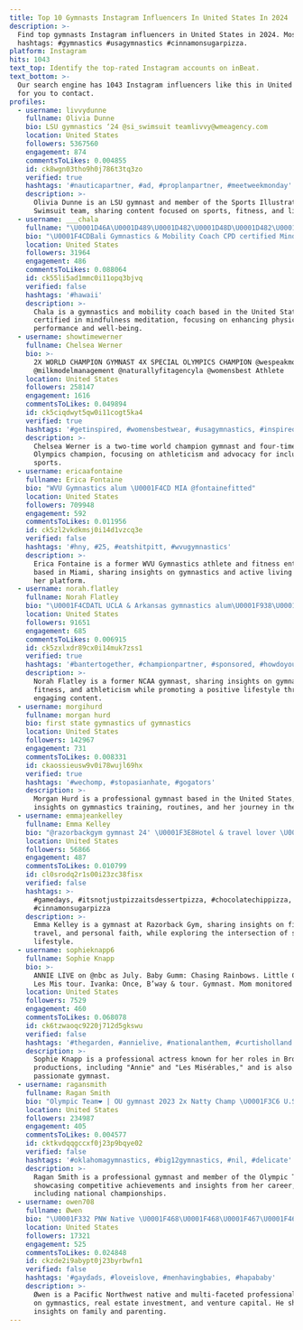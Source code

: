 ```yaml
---
title: Top 10 Gymnasts Instagram Influencers In United States In 2024
description: >-
  Find top gymnasts Instagram influencers in United States in 2024. Most popular
  hashtags: #gymnastics #usagymnastics #cinnamonsugarpizza.
platform: Instagram
hits: 1043
text_top: Identify the top-rated Instagram accounts on inBeat.
text_bottom: >-
  Our search engine has 1043 Instagram influencers like this in United States
  for you to contact.
profiles:
  - username: livvydunne
    fullname: Olivia Dunne
    bio: LSU gymnastics ‘24 @si_swimsuit teamlivvy@wmeagency.com
    location: United States
    followers: 5367560
    engagement: 874
    commentsToLikes: 0.004855
    id: ck8wgn03tho9h0j786t3tq3zo
    verified: true
    hashtags: '#nauticapartner, #ad, #proplanpartner, #meetweekmonday'
    description: >-
      Olivia Dunne is an LSU gymnast and member of the Sports Illustrated
      Swimsuit team, sharing content focused on sports, fitness, and lifestyle.
  - username: ___chala
    fullname: "\U0001D46A\U0001D489\U0001D482\U0001D48D\U0001D482\U0001F33A"
    bio: "\U0001F4CDBali Gymnastics & Mobility Coach CPD certified Mindfulness Meditation Teacher"
    location: United States
    followers: 31964
    engagement: 486
    commentsToLikes: 0.088064
    id: ck55li5ad1mmc0i11opq3bjvq
    verified: false
    hashtags: '#hawaii'
    description: >-
      Chala is a gymnastics and mobility coach based in the United States,
      certified in mindfulness meditation, focusing on enhancing physical
      performance and well-being.
  - username: showtimewerner
    fullname: Chelsea Werner
    bio: >-
      2X WORLD CHAMPION GYMNAST 4X SPECIAL OLYMPICS CHAMPION @wespeakmodels
      @milkmodelmanagement @naturallyfitagencyla @womensbest Athlete
    location: United States
    followers: 258147
    engagement: 1616
    commentsToLikes: 0.049894
    id: ck5ciqdwyt5qw0i11cogt5ka4
    verified: true
    hashtags: '#getinspired, #womensbestwear, #usagymnastics, #inspireothers'
    description: >-
      Chelsea Werner is a two-time world champion gymnast and four-time Special
      Olympics champion, focusing on athleticism and advocacy for inclusion in
      sports.
  - username: ericaafontaine
    fullname: Erica Fontaine
    bio: "WVU Gymnastics alum \U0001F4CD MIA @fontainefitted"
    location: United States
    followers: 709948
    engagement: 592
    commentsToLikes: 0.011956
    id: ck5zl2vkdkmsj0i14d1vzcq3e
    verified: false
    hashtags: '#hny, #25, #eatshitpitt, #wvugymnastics'
    description: >-
      Erica Fontaine is a former WVU Gymnastics athlete and fitness enthusiast
      based in Miami, sharing insights on gymnastics and active living through
      her platform.
  - username: norah.flatley
    fullname: Norah Flatley
    bio: "\U0001F4CDATL UCLA & Arkansas gymnastics alum\U0001F938\U0001F3FB‍♀️"
    location: United States
    followers: 91651
    engagement: 685
    commentsToLikes: 0.006915
    id: ck5zxlxdr89cx0i14muk7zss1
    verified: true
    hashtags: '#bantertogether, #championpartner, #sponsored, #howdoyoubanter'
    description: >-
      Norah Flatley is a former NCAA gymnast, sharing insights on gymnastics,
      fitness, and athleticism while promoting a positive lifestyle through
      engaging content.
  - username: morgihurd
    fullname: morgan hurd
    bio: first state gymnastics uf gymnastics
    location: United States
    followers: 142967
    engagement: 731
    commentsToLikes: 0.008331
    id: ckaossieusw9v0i78wujl69hx
    verified: true
    hashtags: '#wechomp, #stopasianhate, #gogators'
    description: >-
      Morgan Hurd is a professional gymnast based in the United States, sharing
      insights on gymnastics training, routines, and her journey in the sport.
  - username: emmajeankelley
    fullname: Emma Kelley
    bio: "@razorbackgym gymnast 24' \U0001F3E8Hotel & travel lover \U0001F64F\U0001F3FC God above ALL \U0001F4E7 NIL/Business inquiries: emmajean7105@gmail.com"
    location: United States
    followers: 56866
    engagement: 487
    commentsToLikes: 0.010799
    id: cl0srodq2r1s00i23zc38fisx
    verified: false
    hashtags: >-
      #gamedays, #itsnotjustpizzaitsdessertpizza, #chocolatechippizza,
      #cinnamonsugarpizza
    description: >-
      Emma Kelley is a gymnast at Razorback Gym, sharing insights on fitness,
      travel, and personal faith, while exploring the intersection of sport and
      lifestyle.
  - username: sophieknapp6
    fullname: Sophie Knapp
    bio: >-
      ANNIE LIVE on @nbc as July. Baby Gumm: Chasing Rainbows. Little Cosette -
      Les Mis tour. Ivanka: Once, B’way & tour. Gymnast. Mom monitored acct.
    location: United States
    followers: 7529
    engagement: 460
    commentsToLikes: 0.068078
    id: ck6tzwaoqc9220j712d5gkswu
    verified: false
    hashtags: '#thegarden, #annielive, #nationalanthem, #curtisholland'
    description: >-
      Sophie Knapp is a professional actress known for her roles in Broadway
      productions, including "Annie" and "Les Misérables," and is also a
      passionate gymnast.
  - username: ragansmith
    fullname: Ragan Smith
    bio: "Olympic Team❤️ | OU gymnast 2023 2x Natty Champ \U0001F3C6 U.S Champion 2017 teamragan@ptsemgmt.com"
    location: United States
    followers: 234987
    engagement: 405
    commentsToLikes: 0.004577
    id: cktkvdqqgccxf0j23p9bqye02
    verified: false
    hashtags: '#oklahomagymnastics, #big12gymnastics, #nil, #delicate'
    description: >-
      Ragan Smith is a professional gymnast and member of the Olympic Team,
      showcasing competitive achievements and insights from her career,
      including national championships.
  - username: owen708
    fullname: Øwen
    bio: "\U0001F332 PNW Native \U0001F468‍\U0001F468‍\U0001F467‍\U0001F466 @calewalter @apollo.and.raya \U0001F938\U0001F3FB Pacific Reign Gymnastics @pacificreign \U0001F3E0 Real Estate Investor \U0001F680 Venture Capital"
    location: United States
    followers: 17321
    engagement: 525
    commentsToLikes: 0.024848
    id: ckzde2i9abypt0j23byrbwfn1
    verified: false
    hashtags: '#gaydads, #loveislove, #menhavingbabies, #hapababy'
    description: >-
      Øwen is a Pacific Northwest native and multi-faceted professional focused
      on gymnastics, real estate investment, and venture capital. He shares
      insights on family and parenting.
---
```


